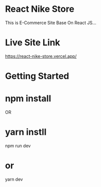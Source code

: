 # React Nike Store
This is E-Commerce Site Base On React JS...

# Live Site Link 
https://react-nike-store.vercel.app/

# Getting Started

# npm install

OR

# yarn instll

npm run dev
# or
yarn dev
